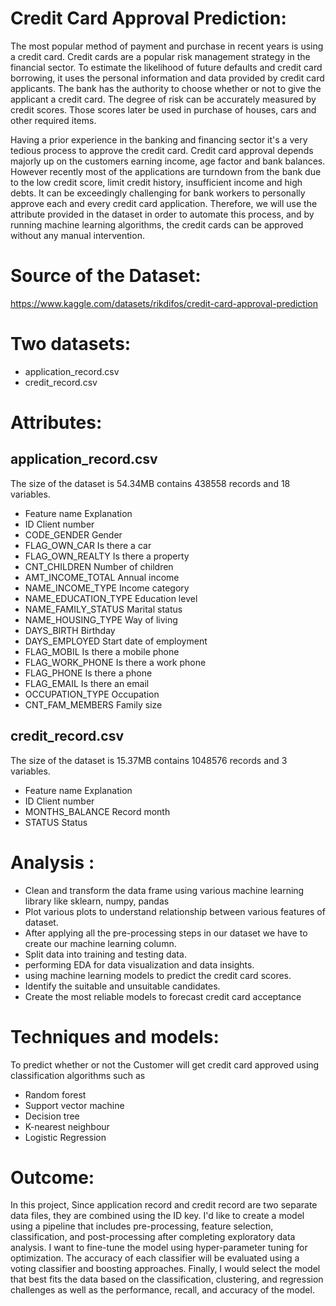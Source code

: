 # Credit Card Approval Prediction:

The most popular method of payment and purchase in recent years is using a credit card. Credit cards are a popular risk management strategy in the financial sector. To estimate the likelihood of future defaults and credit card borrowing, it uses the personal information and data provided by credit card applicants. The bank has the authority to choose whether or not to give the applicant a credit card. The degree of risk can be accurately measured by credit scores. Those scores later be used in purchase of houses, cars and other required items. 

Having a prior experience in the banking and financing sector it's a very tedious process to approve the credit card. Credit card approval depends majorly up on the customers earning income, age factor and bank balances. However recently most of the applications are turndown from the bank due to the low credit score, limit credit history, insufficient income and high debts.  It can be exceedingly challenging for bank workers to personally approve each and every credit card application. Therefore, we will use the attribute provided in the dataset in order to automate this process, and by running machine learning algorithms, the credit cards can be approved without any manual intervention.

# Source of the Dataset:
https://www.kaggle.com/datasets/rikdifos/credit-card-approval-prediction

# Two datasets:
- application_record.csv
- credit_record.csv

# Attributes:
## application_record.csv
The size of the dataset is 54.34MB contains 438558 records and 18 variables.

- Feature name	Explanation
- ID	Client number
- CODE_GENDER	Gender
- FLAG_OWN_CAR	Is there a car
- FLAG_OWN_REALTY	Is there a property
- CNT_CHILDREN	Number of children
- AMT_INCOME_TOTAL	Annual income
- NAME_INCOME_TYPE	Income category
- NAME_EDUCATION_TYPE	Education level
- NAME_FAMILY_STATUS	Marital status
- NAME_HOUSING_TYPE	Way of living
- DAYS_BIRTH	Birthday
- DAYS_EMPLOYED	Start date of employment
- FLAG_MOBIL	Is there a mobile phone
- FLAG_WORK_PHONE	Is there a work phone
- FLAG_PHONE	Is there a phone
- FLAG_EMAIL	Is there an email
- OCCUPATION_TYPE	Occupation
- CNT_FAM_MEMBERS	Family size

## credit_record.csv
The size of the dataset is 15.37MB contains 1048576 records and 3 variables.

- Feature name	Explanation
- ID	Client number
- MONTHS_BALANCE	Record month
- STATUS	Status

# Analysis :
- Clean and transform the data frame using various machine learning library like sklearn, numpy, pandas
- Plot various plots to understand relationship between various features of dataset.
- After applying all the pre-processing steps in our dataset we have to create our machine learning column.
- Split data into training and testing data.
- performing EDA for data visualization and data insights.
- using machine learning models to predict the credit card scores.
- Identify the suitable and unsuitable candidates.
- Create the most reliable models to forecast credit card acceptance

# Techniques and models:
To predict whether or not the Customer will get credit card approved using classification algorithms such as
- Random forest
- Support vector machine
- Decision tree
- K-nearest neighbour
- Logistic Regression

# Outcome:
In this project, Since application record and credit record are two separate data files, they are combined using the ID key. I'd like to create a model using a pipeline that includes pre-processing, feature selection, classification, and post-processing after completing exploratory data analysis. I want to fine-tune the model using hyper-parameter tuning for optimization. The accuracy of each classifier will be evaluated using a voting classifier and boosting approaches. Finally, I would select the model that best fits the data based on the classification, clustering, and regression challenges as well as the performance, recall, and accuracy of the model.
